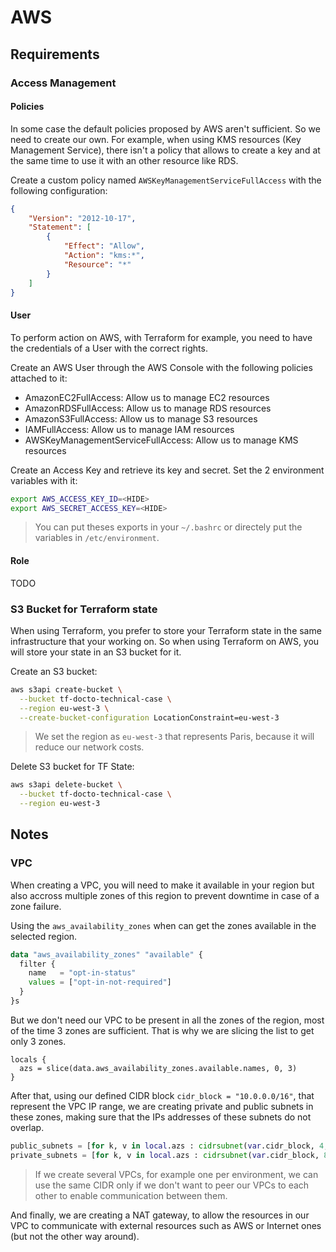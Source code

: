 # AWS

## Requirements

### Access Management

#### Policies

In some case the default policies proposed by AWS aren't sufficient. So we need to create our own.
For example, when using KMS resources (Key Management Service), there isn't a policy that allows to create a key and at the same time to use it with an other resource like RDS.

Create a custom policy named `AWSKeyManagementServiceFullAccess` with the following configuration:

```json
{
	"Version": "2012-10-17",
	"Statement": [
		{
			"Effect": "Allow",
			"Action": "kms:*",
			"Resource": "*"
		}
	]
}
```

#### User

To perform action on AWS, with Terraform for example, you need to have the credentials of a User with the correct rights.

Create an AWS User through the AWS Console with the following policies attached to it:

- AmazonEC2FullAccess: Allow us to manage EC2 resources
- AmazonRDSFullAccess: Allow us to manage RDS resources
- AmazonS3FullAccess: Allow us to manage S3 resources
- IAMFullAccess: Allow us to manage IAM resources
- AWSKeyManagementServiceFullAccess: Allow us to manage KMS resources

Create an Access Key and retrieve its key and secret.
Set the 2 environment variables with it:

```sh
export AWS_ACCESS_KEY_ID=<HIDE>
export AWS_SECRET_ACCESS_KEY=<HIDE>
```

> You can put theses exports in your `~/.bashrc` or directely put the variables in `/etc/environment`.

#### Role

TODO

### S3 Bucket for Terraform state

When using Terraform, you prefer to store your Terraform state in the same infrastructure that your working on.
So when using Terraform on AWS, you will store your state in an S3 bucket for it.

Create an S3 bucket:

```sh
aws s3api create-bucket \
  --bucket tf-docto-technical-case \
  --region eu-west-3 \
  --create-bucket-configuration LocationConstraint=eu-west-3
```

> We set the region as `eu-west-3` that represents Paris, because it will reduce our network costs.

Delete S3 bucket for TF State:

```sh
aws s3api delete-bucket \
  --bucket tf-docto-technical-case \
  --region eu-west-3 
```

## Notes

### VPC

When creating a VPC, you will need to make it available in your region but also accross multiple zones of this region to prevent downtime in case of a zone failure.

Using the `aws_availability_zones` when can get the zones available in the selected region.

```tf
data "aws_availability_zones" "available" {
  filter {
    name   = "opt-in-status"
    values = ["opt-in-not-required"]
  }
}s
```

But we don't need our VPC to be present in all the zones of the region, most of the time 3 zones are sufficient.
That is why we are slicing the list to get only 3 zones.

```
locals {
  azs = slice(data.aws_availability_zones.available.names, 0, 3)
}
```

After that, using our defined CIDR block `cidr_block = "10.0.0.0/16"`, that represent the VPC IP range, we are creating private and public subnets in these zones, making sure that the IPs addresses of these subnets do not overlap.

```tf
public_subnets = [for k, v in local.azs : cidrsubnet(var.cidr_block, 4, k)]
private_subnets = [for k, v in local.azs : cidrsubnet(var.cidr_block, 8, k + 64)]
```

> If we create several VPCs, for example one per environment, we can use the same CIDR only if we don't want to peer our VPCs to each other to enable communication between them.

And finally, we are creating a NAT gateway, to allow the resources in our VPC to communicate with external resources such as AWS or Internet ones (but not the other way around).